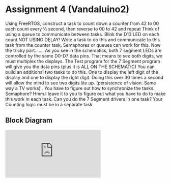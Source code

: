 # Assignment 4 (Vandaluino2)

Using FreeRTOS, construct a task to count down a counter from  42 to 00 each count every ½  second, then reverse to 00 to 42 and repeat   Think of using a queue to communicate between tasks.
Blink the D13 LED on each count NOT USING DELAY!   Write a task to do this and communicate to this task from the counter task.  Semaphores or queues can work for this.
Now the tricky part…….
As you see in the schematics, both 7 segment LEDs are controlled by the same D0-D7 data pins.  That means to see both digits, we must multiplex the displays.   The Test program for the 7 Segment program will give you the data pins (plus it is ALL ON THE SCHEMATIC)
You can build an additional two tasks to do this.  One to display the left digit of the display and one to display the right digit.   Doing this over 30 times a second will allow the mind to see two digits lite up. (persistence of vision.  Same way a TV works) .  You have to figure out how to synchronize the tasks.  Semaphore?  Hmm.I leave it to you to figure out what you have to do to make this work in each task.  Can you do the 7 Segment drivers in one task? Your Counting logic must be in a separate task

## Block Diagram

![Block Diagram](https://github.com/carlkid1499/CS452/blob/assignment4/assignment4/diagrams/Block_Diagram.pdf)
